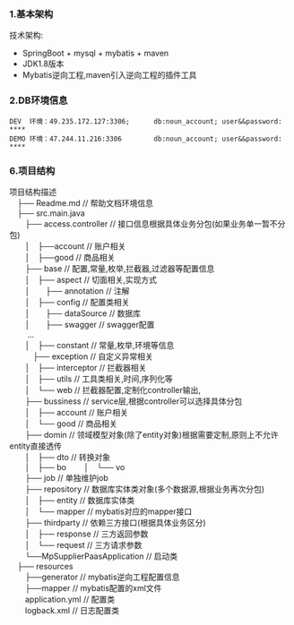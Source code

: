 ### 1.基本架构

技术架构:
* SpringBoot + mysql + mybatis + maven
* JDK1.8版本
* Mybatis逆向工程,maven引入逆向工程的插件工具

### 2.DB环境信息
```
DEV  环境：49.235.172.127:3306;      db:noun_account; user&&password: ****
DEMO 环境：47.244.11.216:3306        db:noun_account; user&&password: ****
```
### 6.项目结构
项目结构描述  
&ensp;&ensp;├── Readme.md                       // 帮助文档环境信息  
&ensp;&ensp;├── src.main.java  
&ensp;&ensp;&ensp;&ensp;├── access.controller           // 接口信息根据具体业务分包(如果业务单一暂不分包)  
&ensp;&ensp;&ensp;&ensp;│&ensp;&ensp;├──account                // 账户相关  
&ensp;&ensp;&ensp;&ensp;│&ensp;&ensp;├──good                   // 商品相关  
&ensp;&ensp;&ensp;&ensp;├── base                        // 配置,常量,枚举,拦截器,过滤器等配置信息  
&ensp;&ensp;&ensp;&ensp;│&ensp;&ensp;├── aspect                // 切面相关,实现方式  
&ensp;&ensp;&ensp;&ensp;│&ensp;&ensp;&ensp;&ensp;├── annotation         // 注解  
&ensp;&ensp;&ensp;&ensp;│&ensp;&ensp;├── config                // 配置类相关  
&ensp;&ensp;&ensp;&ensp;│&ensp;&ensp;&ensp;&ensp;├── dataSource         // 数据库  
&ensp;&ensp;&ensp;&ensp;│&ensp;&ensp;&ensp;&ensp;├── swagger            // swagger配置  
&ensp;&ensp;&ensp;&ensp;         ...        
&ensp;&ensp;&ensp;&ensp;│&ensp;&ensp;├── constant              // 常量,枚举,环境等信息  
&ensp;&ensp;&ensp;&ensp;&ensp;&ensp;├── exception             // 自定义异常相关  
&ensp;&ensp;&ensp;&ensp;│&ensp;&ensp;├── interceptor           // 拦截器相关  
&ensp;&ensp;&ensp;&ensp;│&ensp;&ensp;├── utils                 // 工具类相关,时间,序列化等  
&ensp;&ensp;&ensp;&ensp;│&ensp;&ensp;└── web                   // 拦截器配置,定制化controller输出,  
&ensp;&ensp;&ensp;&ensp;├── bussiness                   // service层,根据controller可以选择具体分包  
&ensp;&ensp;&ensp;&ensp;│&ensp;&ensp;├── account               // 账户相关  
&ensp;&ensp;&ensp;&ensp;│&ensp;&ensp;└── good                  // 商品相关  
&ensp;&ensp;&ensp;&ensp;├── domin                       // 领域模型对象(除了entity对象)根据需要定制,原则上不允许entity直接透传  
&ensp;&ensp;&ensp;&ensp;│&ensp;&ensp;├── dto                   // 转换对象  
&ensp;&ensp;&ensp;&ensp;│&ensp;&ensp;├── bo
&ensp;&ensp;&ensp;&ensp;│&ensp;&ensp;└── vo  
&ensp;&ensp;&ensp;&ensp;├── job                         // 单独维护job  
&ensp;&ensp;&ensp;&ensp;├── repository                  // 数据库实体类对象(多个数据源,根据业务再次分包)  
&ensp;&ensp;&ensp;&ensp;│&ensp;&ensp;├── entity                // 数据库实体类  
&ensp;&ensp;&ensp;&ensp;│&ensp;&ensp;└── mapper                // mybatis对应的mapper接口       
&ensp;&ensp;&ensp;&ensp;├── thirdparty                  // 依赖三方接口(根据具体业务区分)  
&ensp;&ensp;&ensp;&ensp;│&ensp;&ensp;├── response              // 三方返回参数  
&ensp;&ensp;&ensp;&ensp;│&ensp;&ensp;└── request               // 三方请求参数                
&ensp;&ensp;&ensp;&ensp;└──MpSupplierPaasApplication    // 启动类  
&ensp;&ensp;├── resources  
&ensp;&ensp;&ensp;&ensp;├──generator                    // mybatis逆向工程配置信息  
&ensp;&ensp;&ensp;&ensp;├──mapper                       // mybatis配置的xml文件  
&ensp;&ensp;&ensp;&ensp;application.yml                 // 配置类  
&ensp;&ensp;&ensp;&ensp;logback.xml                     // 日志配置类  
  
